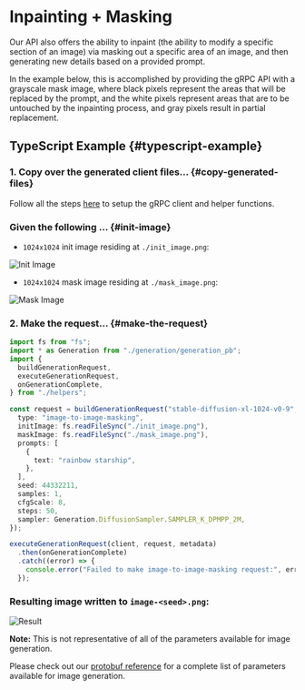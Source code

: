 # Inpainting + Masking

Our API also offers the ability to inpaint (the ability to modify a specific section of an image) via masking out a specific area of an image, and then generating new details based on a provided prompt.

In the example below, this is accomplished by providing the gRPC API with a grayscale mask image, where black pixels represent the areas that will be replaced by the prompt, and the white pixels represent areas that are to be untouched by the inpainting process, and gray pixels result in partial replacement.

## TypeScript Example {#typescript-example}

### 1. Copy over the generated client files... {#copy-generated-files}

Follow all the steps [here](/docs/getting-started/typescript-client) to setup the gRPC client and helper functions.

### Given the following ... {#init-image}

- `1024x1024` init image residing at `./init_image.png`:

![Init Image](/Inpainting-C1.png)

- `1024x1024` mask image residing at `./mask_image.png`:

![Mask Image](/Inpainting-C3.png)

### 2. Make the request... {#make-the-request}

```ts
import fs from "fs";
import * as Generation from "./generation/generation_pb";
import {
  buildGenerationRequest,
  executeGenerationRequest,
  onGenerationComplete,
} from "./helpers";

const request = buildGenerationRequest("stable-diffusion-xl-1024-v0-9", {
  type: "image-to-image-masking",
  initImage: fs.readFileSync("./init_image.png"),
  maskImage: fs.readFileSync("./mask_image.png"),
  prompts: [
    {
      text: "rainbow starship",
    },
  ],
  seed: 44332211,
  samples: 1,
  cfgScale: 8,
  steps: 50,
  sampler: Generation.DiffusionSampler.SAMPLER_K_DPMPP_2M,
});

executeGenerationRequest(client, request, metadata)
  .then(onGenerationComplete)
  .catch((error) => {
    console.error("Failed to make image-to-image-masking request:", error);
  });
```

### Resulting image written to `image-<seed>.png`:

![Result](/Inpainting-C4.png)

**Note:** This is not representative of all of the parameters available for image generation.

Please check out our [protobuf reference](https://github.com/Stability-AI/api-interfaces/blob/main/src/proto/generation.proto) for a complete list of parameters available for image generation.
